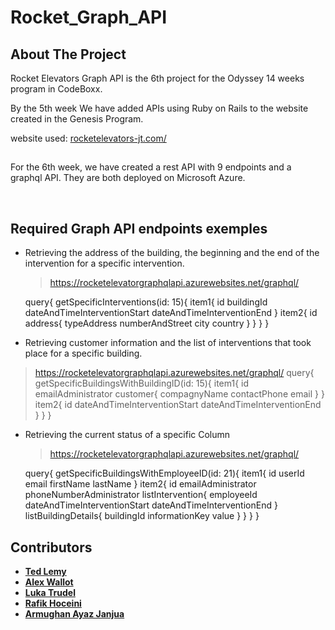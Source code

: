 # Rocket_Graph_API

<!-- ABOUT THE PROJECT -->
## About The Project

Rocket Elevators Graph API is the 6th project for the Odyssey 14 weeks program in CodeBoxx. 

By the 5th week We have added APIs using Ruby on Rails to the website created in the Genesis Program. 

website used: [rocketelevators-jt.com/](http://rocketelevators-jt.com/)

##

For the 6th week, we have created a rest API with 9 endpoints and a graphql API. They are both deployed on Microsoft Azure.

<br>

##  Required Graph API endpoints exemples

- Retrieving the address of the building, the beginning and the end of the intervention for a specific intervention.
  > https://rocketelevatorgraphqlapi.azurewebsites.net/graphql/
  
  query{
  getSpecificInterventions(id: 15){
    item1{
      id
      buildingId
      dateAndTimeInterventionStart
      dateAndTimeInterventionEnd
    }
    item2{
      id
      address{
        typeAddress
        numberAndStreet
        city
        country
      }
    }
  }
}
 
- Retrieving customer information and the list of interventions that took place for a specific building.
> https://rocketelevatorgraphqlapi.azurewebsites.net/graphql/
  query{
  getSpecificBuildingsWithBuildingID(id: 15){
    item1{
      id
      emailAdministrator
      customer{
        compagnyName
        contactPhone
        email
      }
    }
    item2{
      id
      dateAndTimeInterventionStart
      dateAndTimeInterventionEnd
    }
  }
}


- Retrieving the current status of a specific Column
  > https://rocketelevatorgraphqlapi.azurewebsites.net/graphql/
  
  query{
  getSpecificBuildingsWithEmployeeID(id: 21){
    item1{
      id
      userId
      email
      firstName
      lastName
    }
    item2{
      id
      emailAdministrator
      phoneNumberAdministrator
      listIntervention{
        employeeId
        dateAndTimeInterventionStart
        dateAndTimeInterventionEnd
      }
      listBuildingDetails{
        buildingId
        informationKey
        value
      }
    }
  }
}


## Contributors

- **[Ted Lemy](https://github.com/lemyted)**
- **[Alex Wallot](https://github.com/AlexWallot)**
- **[Luka Trudel](https://github.com/LukaTrudel)**
- **[Rafik Hoceini](https://github.com/rafikhoceini)**
- **[Armughan Ayaz Janjua](https://github.com/armughanayaz)**
